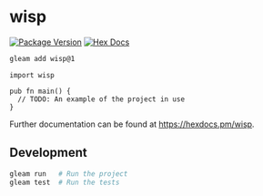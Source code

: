 # wisp

[![Package Version](https://img.shields.io/hexpm/v/wisp)](https://hex.pm/packages/wisp)
[![Hex Docs](https://img.shields.io/badge/hex-docs-ffaff3)](https://hexdocs.pm/wisp/)

```sh
gleam add wisp@1
```
```gleam
import wisp

pub fn main() {
  // TODO: An example of the project in use
}
```

Further documentation can be found at <https://hexdocs.pm/wisp>.

## Development

```sh
gleam run   # Run the project
gleam test  # Run the tests
```
